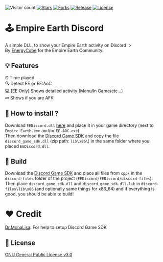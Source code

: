 ![Visitor count](https://shields-io-visitor-counter.herokuapp.com/badge?page=EE-modders.Empire-Earth-Discord)
[![Stars](https://img.shields.io/github/stars/EE-modders/Empire-Earth-Discord)](https://github.com/EE-modders/Empire-Earth-Discord/stargazers)
[![Forks](https://img.shields.io/github/forks/EE-modders/Empire-Earth-Discord)](https://github.com/EE-modders/Empire-Earth-Discord/network)
[![Release](https://img.shields.io/github/v/release/EE-modders/Empire-Earth-Discord?label=last%20release%20)](https://github.com/EE-modders/Empire-Earth-Discord/releases/latest)
[![License](https://img.shields.io/github/license/EE-modders/Empire-Earth-Discord?color=brightgreen)](https://github.com/EE-modders/Empire-Earth-Discord/blob/master/LICENSE)
# 🕹️ Empire Earth Discord
A simple DLL, to show your Empire Earth activity on Discord :> \
By [EnergyCube](https://github.com/EnergyCube) for the Empire Earth Community.

## 💡 Features
⏰ Time played \
🔍 Detect EE or EE:AoC <br> 
💻 [EE Only] Shows detailed activity (Menu/In Game/etc...) \
💤 Shows if you are AFK

## 🧾 How to install ?
Download `EEDiscord.dll` [here](https://github.com/EE-modders/Empire-Earth-Discord/releases/latest) and place it in your game directory (next to `Empire Earth.exe` and/or `EE-AOC.exe`) \
Then download the [Discord Game SDK](https://discord.com/developers/docs/game-sdk/sdk-starter-guide) and copy the file `discord_game_sdk.dll` (zip path: `lib\x86\`) in the same folder where you placed `EEDiscord.dll`.

## 🔨 Build
Download the [Discord Game SDK](https://discord.com/developers/docs/game-sdk/sdk-starter-guide) and place all files from `cpp\` in the `discord-files` folder of the project (`EEDiscord/EEDiscord/discord-files`). \
Then place `discord_game_sdk.dll` and `discord_game_sdk.dll.lib` in `discord-files\lib\x86` (and optionally same things for x86_64) and if everything is good, you should be able to build!

# ❤️ Credit
[Dr.MonaLisa](https://github.com/HerMajestyDrMona): For help to setup Discord Game SDK

## 📖 License
[GNU General Public License v3.0](https://github.com/EE-modders/Empire-Earth-Discord/blob/master/LICENSE)
